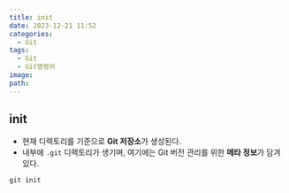 ```yaml
---
title: init
date: 2023-12-21 11:52
categories:
  - Git
tags:
  - Git
  - Git명령어
image: 
path:
---
```


## init
+ 현재 디렉토리를 기준으로 **Git  저장소**가 생성된다.
+ 내부에 `.git` 디렉토리가 생기며, 여기에는 Git 버전 관리를 위한 **메타 정보**가 담겨 있다.
```git
git init
```


